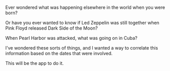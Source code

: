 Ever wondered what was happening elsewhere in the world when you were born?

Or have you ever wanted to know if Led Zeppelin was still together when Pink Floyd released Dark Side of the Moon?

When Pearl Harbor was attacked, what was going on in Cuba?

I've wondered these sorts of things, and I wanted a way to correlate this information based on the dates that were involved.

This will be the app to do it.